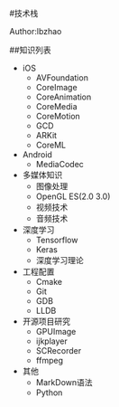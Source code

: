 #技术栈

Author:lbzhao

##知识列表
- iOS
  * AVFoundation
  * CoreImage
  * CoreAnimation
  * CoreMedia
  * CoreMotion
  * GCD
  * ARKit
  * CoreML
- Android
  * MediaCodec
- 多媒体知识
  * 图像处理
  * OpenGL ES(2.0 3.0)
  * 视频技术
  * 音频技术
- 深度学习
  * Tensorflow
  * Keras
  * 深度学习理论
- 工程配置
  * Cmake
  * Git
  * GDB
  * LLDB
- 开源项目研究
  * GPUImage
  * ijkplayer
  * SCRecorder
  * ffmpeg
- 其他
  * MarkDown语法
  * Python
